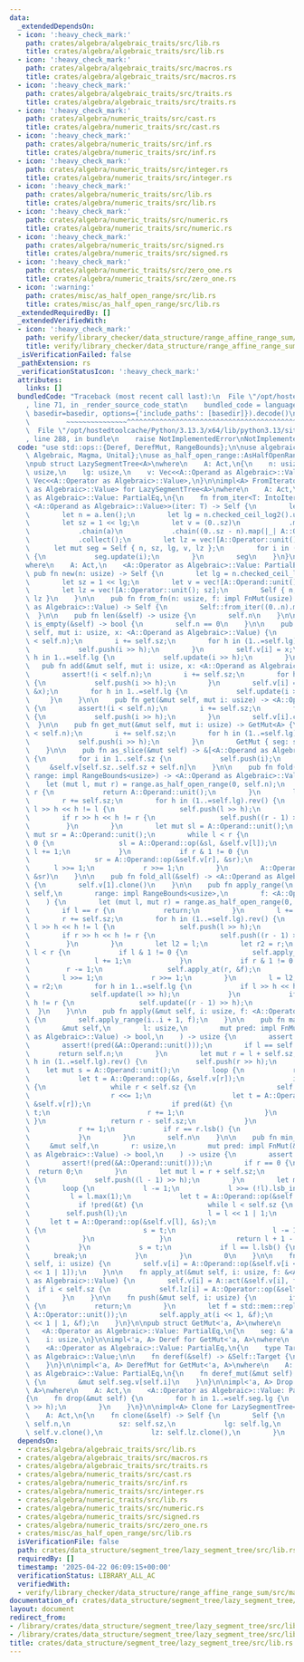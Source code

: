 ```yaml
---
data:
  _extendedDependsOn:
  - icon: ':heavy_check_mark:'
    path: crates/algebra/algebraic_traits/src/lib.rs
    title: crates/algebra/algebraic_traits/src/lib.rs
  - icon: ':heavy_check_mark:'
    path: crates/algebra/algebraic_traits/src/macros.rs
    title: crates/algebra/algebraic_traits/src/macros.rs
  - icon: ':heavy_check_mark:'
    path: crates/algebra/algebraic_traits/src/traits.rs
    title: crates/algebra/algebraic_traits/src/traits.rs
  - icon: ':heavy_check_mark:'
    path: crates/algebra/numeric_traits/src/cast.rs
    title: crates/algebra/numeric_traits/src/cast.rs
  - icon: ':heavy_check_mark:'
    path: crates/algebra/numeric_traits/src/inf.rs
    title: crates/algebra/numeric_traits/src/inf.rs
  - icon: ':heavy_check_mark:'
    path: crates/algebra/numeric_traits/src/integer.rs
    title: crates/algebra/numeric_traits/src/integer.rs
  - icon: ':heavy_check_mark:'
    path: crates/algebra/numeric_traits/src/lib.rs
    title: crates/algebra/numeric_traits/src/lib.rs
  - icon: ':heavy_check_mark:'
    path: crates/algebra/numeric_traits/src/numeric.rs
    title: crates/algebra/numeric_traits/src/numeric.rs
  - icon: ':heavy_check_mark:'
    path: crates/algebra/numeric_traits/src/signed.rs
    title: crates/algebra/numeric_traits/src/signed.rs
  - icon: ':heavy_check_mark:'
    path: crates/algebra/numeric_traits/src/zero_one.rs
    title: crates/algebra/numeric_traits/src/zero_one.rs
  - icon: ':warning:'
    path: crates/misc/as_half_open_range/src/lib.rs
    title: crates/misc/as_half_open_range/src/lib.rs
  _extendedRequiredBy: []
  _extendedVerifiedWith:
  - icon: ':heavy_check_mark:'
    path: verify/library_checker/data_structure/range_affine_range_sum/src/main.rs
    title: verify/library_checker/data_structure/range_affine_range_sum/src/main.rs
  _isVerificationFailed: false
  _pathExtension: rs
  _verificationStatusIcon: ':heavy_check_mark:'
  attributes:
    links: []
  bundledCode: "Traceback (most recent call last):\n  File \"/opt/hostedtoolcache/Python/3.13.3/x64/lib/python3.13/site-packages/onlinejudge_verify/documentation/build.py\"\
    , line 71, in _render_source_code_stat\n    bundled_code = language.bundle(stat.path,\
    \ basedir=basedir, options={'include_paths': [basedir]}).decode()\n          \
    \         ~~~~~~~~~~~~~~~^^^^^^^^^^^^^^^^^^^^^^^^^^^^^^^^^^^^^^^^^^^^^^^^^^^^^^^^^^^^^^^^^^\n\
    \  File \"/opt/hostedtoolcache/Python/3.13.3/x64/lib/python3.13/site-packages/onlinejudge_verify/languages/rust.py\"\
    , line 288, in bundle\n    raise NotImplementedError\nNotImplementedError\n"
  code: "use std::ops::{Deref, DerefMut, RangeBounds};\n\nuse algebraic_traits::{Act,\
    \ Algebraic, Magma, Unital};\nuse as_half_open_range::AsHalfOpenRange;\nuse numeric_traits::Integer;\n\
    \npub struct LazySegmentTree<A>\nwhere\n    A: Act,\n{\n    n: usize,\n    sz:\
    \ usize,\n    lg: usize,\n    v: Vec<<A::Operand as Algebraic>::Value>,\n    lz:\
    \ Vec<<A::Operator as Algebraic>::Value>,\n}\n\nimpl<A> FromIterator<<A::Operand\
    \ as Algebraic>::Value> for LazySegmentTree<A>\nwhere\n    A: Act,\n    <A::Operator\
    \ as Algebraic>::Value: PartialEq,\n{\n    fn from_iter<T: IntoIterator<Item =\
    \ <A::Operand as Algebraic>::Value>>(iter: T) -> Self {\n        let a = iter.into_iter().collect::<Vec<_>>();\n\
    \        let n = a.len();\n        let lg = n.checked_ceil_log2().unwrap_or(0);\n\
    \        let sz = 1 << lg;\n        let v = (0..sz)\n            .map(|_| A::Operand::unit())\n\
    \            .chain(a)\n            .chain((0..sz - n).map(|_| A::Operand::unit()))\n\
    \            .collect();\n        let lz = vec![A::Operator::unit(); sz];\n  \
    \      let mut seg = Self { n, sz, lg, v, lz };\n        for i in (1..sz).rev()\
    \ {\n            seg.update(i);\n        }\n        seg\n    }\n}\n\nimpl<A> LazySegmentTree<A>\n\
    where\n    A: Act,\n    <A::Operator as Algebraic>::Value: PartialEq,\n{\n   \
    \ pub fn new(n: usize) -> Self {\n        let lg = n.checked_ceil_log2().unwrap_or(0);\n\
    \        let sz = 1 << lg;\n        let v = vec![A::Operand::unit(); sz * 2];\n\
    \        let lz = vec![A::Operator::unit(); sz];\n        Self { n, sz, lg, v,\
    \ lz }\n    }\n\n    pub fn from_fn(n: usize, f: impl FnMut(usize) -> <A::Operand\
    \ as Algebraic>::Value) -> Self {\n        Self::from_iter((0..n).map(f))\n  \
    \  }\n\n    pub fn len(&self) -> usize {\n        self.n\n    }\n\n    pub fn\
    \ is_empty(&self) -> bool {\n        self.n == 0\n    }\n\n    pub fn set(&mut\
    \ self, mut i: usize, x: <A::Operand as Algebraic>::Value) {\n        assert!(i\
    \ < self.n);\n        i += self.sz;\n        for h in (1..=self.lg).rev() {\n\
    \            self.push(i >> h);\n        }\n        self.v[i] = x;\n        for\
    \ h in 1..=self.lg {\n            self.update(i >> h);\n        }\n    }\n\n \
    \   pub fn add(&mut self, mut i: usize, x: <A::Operand as Algebraic>::Value) {\n\
    \        assert!(i < self.n);\n        i += self.sz;\n        for h in (1..=self.lg).rev()\
    \ {\n            self.push(i >> h);\n        }\n        self.v[i] = A::Operand::op(&self.v[i],\
    \ &x);\n        for h in 1..=self.lg {\n            self.update(i >> h);\n   \
    \     }\n    }\n\n    pub fn get(&mut self, mut i: usize) -> <A::Operand as Algebraic>::Value\
    \ {\n        assert!(i < self.n);\n        i += self.sz;\n        for h in (1..=self.lg).rev()\
    \ {\n            self.push(i >> h);\n        }\n        self.v[i].clone()\n  \
    \  }\n\n    pub fn get_mut(&mut self, mut i: usize) -> GetMut<A> {\n        assert!(i\
    \ < self.n);\n        i += self.sz;\n        for h in (1..=self.lg).rev() {\n\
    \            self.push(i >> h);\n        }\n        GetMut { seg: self, i }\n\
    \    }\n\n    pub fn as_slice(&mut self) -> &[<A::Operand as Algebraic>::Value]\
    \ {\n        for i in 1..self.sz {\n            self.push(i);\n        }\n   \
    \     &self.v[self.sz..self.sz + self.n]\n    }\n\n    pub fn fold(&mut self,\
    \ range: impl RangeBounds<usize>) -> <A::Operand as Algebraic>::Value {\n    \
    \    let (mut l, mut r) = range.as_half_open_range(0, self.n);\n        if l ==\
    \ r {\n            return A::Operand::unit();\n        }\n        l += self.sz;\n\
    \        r += self.sz;\n        for h in (1..=self.lg).rev() {\n            if\
    \ l >> h << h != l {\n                self.push(l >> h);\n            }\n    \
    \        if r >> h << h != r {\n                self.push((r - 1) >> h);\n   \
    \         }\n        }\n        let mut sl = A::Operand::unit();\n        let\
    \ mut sr = A::Operand::unit();\n        while l < r {\n            if l & 1 !=\
    \ 0 {\n                sl = A::Operand::op(&sl, &self.v[l]);\n               \
    \ l += 1;\n            }\n            if r & 1 != 0 {\n                r -= 1;\n\
    \                sr = A::Operand::op(&self.v[r], &sr);\n            }\n      \
    \      l >>= 1;\n            r >>= 1;\n        }\n        A::Operand::op(&sl,\
    \ &sr)\n    }\n\n    pub fn fold_all(&self) -> <A::Operand as Algebraic>::Value\
    \ {\n        self.v[1].clone()\n    }\n\n    pub fn apply_range(\n        &mut\
    \ self,\n        range: impl RangeBounds<usize>,\n        f: <A::Operator as Algebraic>::Value,\n\
    \    ) {\n        let (mut l, mut r) = range.as_half_open_range(0, self.n);\n\
    \        if l == r {\n            return;\n        }\n        l += self.sz;\n\
    \        r += self.sz;\n        for h in (1..=self.lg).rev() {\n            if\
    \ l >> h << h != l {\n                self.push(l >> h);\n            }\n    \
    \        if r >> h << h != r {\n                self.push((r - 1) >> h);\n   \
    \         }\n        }\n        let l2 = l;\n        let r2 = r;\n        while\
    \ l < r {\n            if l & 1 != 0 {\n                self.apply_at(l, &f);\n\
    \                l += 1;\n            }\n            if r & 1 != 0 {\n       \
    \         r -= 1;\n                self.apply_at(r, &f);\n            }\n    \
    \        l >>= 1;\n            r >>= 1;\n        }\n        l = l2;\n        r\
    \ = r2;\n        for h in 1..=self.lg {\n            if l >> h << h != l {\n \
    \               self.update(l >> h);\n            }\n            if r >> h <<\
    \ h != r {\n                self.update((r - 1) >> h);\n            }\n      \
    \  }\n    }\n\n    pub fn apply(&mut self, i: usize, f: <A::Operator as Algebraic>::Value)\
    \ {\n        self.apply_range(i..i + 1, f);\n    }\n\n    pub fn max_right(\n\
    \        &mut self,\n        l: usize,\n        mut pred: impl FnMut(&<A::Operand\
    \ as Algebraic>::Value) -> bool,\n    ) -> usize {\n        assert!(l <= self.n);\n\
    \        assert!(pred(&A::Operand::unit()));\n        if l == self.n {\n     \
    \       return self.n;\n        }\n        let mut r = l + self.sz;\n        for\
    \ h in (1..=self.lg).rev() {\n            self.push(r >> h);\n        }\n    \
    \    let mut s = A::Operand::unit();\n        loop {\n            r >>= r.lsb_index();\n\
    \            let t = A::Operand::op(&s, &self.v[r]);\n            if !pred(&t)\
    \ {\n                while r < self.sz {\n                    self.push(r);\n\
    \                    r <<= 1;\n                    let t = A::Operand::op(&s,\
    \ &self.v[r]);\n                    if pred(&t) {\n                        s =\
    \ t;\n                        r += 1;\n                    }\n               \
    \ }\n                return r - self.sz;\n            }\n            s = t;\n\
    \            r += 1;\n            if r == r.lsb() {\n                break;\n\
    \            }\n        }\n        self.n\n    }\n\n    pub fn min_left(\n   \
    \     &mut self,\n        r: usize,\n        mut pred: impl FnMut(&<A::Operand\
    \ as Algebraic>::Value) -> bool,\n    ) -> usize {\n        assert!(r <= self.n);\n\
    \        assert!(pred(&A::Operand::unit()));\n        if r == 0 {\n          \
    \  return 0;\n        }\n        let mut l = r + self.sz;\n        for h in (1..=self.lg).rev()\
    \ {\n            self.push((l - 1) >> h);\n        }\n        let mut s = A::Operand::unit();\n\
    \        loop {\n            l -= 1;\n            l >>= (!l).lsb_index();\n  \
    \          l = l.max(1);\n            let t = A::Operand::op(&self.v[l], &s);\n\
    \            if !pred(&t) {\n                while l < self.sz {\n           \
    \         self.push(l);\n                    l = l << 1 | 1;\n               \
    \     let t = A::Operand::op(&self.v[l], &s);\n                    if pred(&t)\
    \ {\n                        s = t;\n                        l -= 1;\n       \
    \             }\n                }\n                return l + 1 - self.sz;\n\
    \            }\n            s = t;\n            if l == l.lsb() {\n          \
    \      break;\n            }\n        }\n        0\n    }\n\n    fn update(&mut\
    \ self, i: usize) {\n        self.v[i] = A::Operand::op(&self.v[i << 1], &self.v[i\
    \ << 1 | 1]);\n    }\n\n    fn apply_at(&mut self, i: usize, f: &<A::Operator\
    \ as Algebraic>::Value) {\n        self.v[i] = A::act(&self.v[i], f);\n      \
    \  if i < self.sz {\n            self.lz[i] = A::Operator::op(&self.lz[i], f);\n\
    \        }\n    }\n\n    fn push(&mut self, i: usize) {\n        if A::Operator::is_unit(&self.lz[i])\
    \ {\n            return;\n        }\n        let f = std::mem::replace(&mut self.lz[i],\
    \ A::Operator::unit());\n        self.apply_at(i << 1, &f);\n        self.apply_at(i\
    \ << 1 | 1, &f);\n    }\n}\n\npub struct GetMut<'a, A>\nwhere\n    A: Act,\n \
    \   <A::Operator as Algebraic>::Value: PartialEq,\n{\n    seg: &'a mut LazySegmentTree<A>,\n\
    \    i: usize,\n}\n\nimpl<'a, A> Deref for GetMut<'a, A>\nwhere\n    A: Act,\n\
    \    <A::Operator as Algebraic>::Value: PartialEq,\n{\n    type Target = <A::Operand\
    \ as Algebraic>::Value;\n\n    fn deref(&self) -> &Self::Target {\n        &self.seg.v[self.i]\n\
    \    }\n}\n\nimpl<'a, A> DerefMut for GetMut<'a, A>\nwhere\n    A: Act,\n    <A::Operator\
    \ as Algebraic>::Value: PartialEq,\n{\n    fn deref_mut(&mut self) -> &mut Self::Target\
    \ {\n        &mut self.seg.v[self.i]\n    }\n}\n\nimpl<'a, A> Drop for GetMut<'a,\
    \ A>\nwhere\n    A: Act,\n    <A::Operator as Algebraic>::Value: PartialEq,\n\
    {\n    fn drop(&mut self) {\n        for h in 1..=self.seg.lg {\n            self.seg.update(self.i\
    \ >> h);\n        }\n    }\n}\n\nimpl<A> Clone for LazySegmentTree<A>\nwhere\n\
    \    A: Act,\n{\n    fn clone(&self) -> Self {\n        Self {\n            n:\
    \ self.n,\n            sz: self.sz,\n            lg: self.lg,\n            v:\
    \ self.v.clone(),\n            lz: self.lz.clone(),\n        }\n    }\n}\n"
  dependsOn:
  - crates/algebra/algebraic_traits/src/lib.rs
  - crates/algebra/algebraic_traits/src/macros.rs
  - crates/algebra/algebraic_traits/src/traits.rs
  - crates/algebra/numeric_traits/src/cast.rs
  - crates/algebra/numeric_traits/src/inf.rs
  - crates/algebra/numeric_traits/src/integer.rs
  - crates/algebra/numeric_traits/src/lib.rs
  - crates/algebra/numeric_traits/src/numeric.rs
  - crates/algebra/numeric_traits/src/signed.rs
  - crates/algebra/numeric_traits/src/zero_one.rs
  - crates/misc/as_half_open_range/src/lib.rs
  isVerificationFile: false
  path: crates/data_structure/segment_tree/lazy_segment_tree/src/lib.rs
  requiredBy: []
  timestamp: '2025-04-22 06:09:15+00:00'
  verificationStatus: LIBRARY_ALL_AC
  verifiedWith:
  - verify/library_checker/data_structure/range_affine_range_sum/src/main.rs
documentation_of: crates/data_structure/segment_tree/lazy_segment_tree/src/lib.rs
layout: document
redirect_from:
- /library/crates/data_structure/segment_tree/lazy_segment_tree/src/lib.rs
- /library/crates/data_structure/segment_tree/lazy_segment_tree/src/lib.rs.html
title: crates/data_structure/segment_tree/lazy_segment_tree/src/lib.rs
---
```

